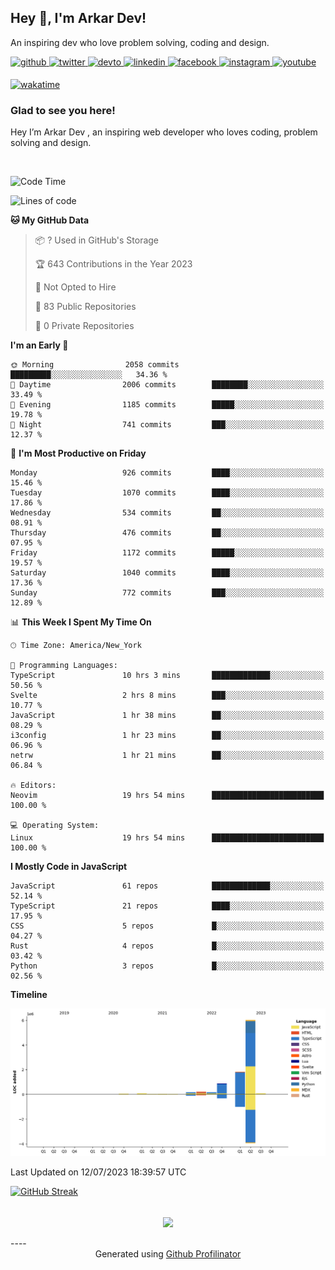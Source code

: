 ## Hey 👋, I'm Arkar Dev!  

An inspiring dev who love problem solving, coding and design.

<a href="https://github.com/Riley1101" target="_blank">
<img src=https://img.shields.io/badge/github-%2324292e.svg?&style=for-the-badge&logo=github&logoColor=white alt=github style="margin-bottom: 5px;" />
</a>
<a href="https://twitter.com/arkardev" target="_blank">
<img src=https://img.shields.io/badge/twitter-%2300acee.svg?&style=for-the-badge&logo=twitter&logoColor=white alt=twitter style="margin-bottom: 5px;" />
</a>
<a href="https://dev.to/riley1101" target="_blank">
<img src=https://img.shields.io/badge/dev.to-%2308090A.svg?&style=for-the-badge&logo=dev.to&logoColor=white alt=devto style="margin-bottom: 5px;" />
</a>
<a href="https://linkedin.com/in/arkar-kaung-myat" target="_blank">
<img src=https://img.shields.io/badge/linkedin-%231E77B5.svg?&style=for-the-badge&logo=linkedin&logoColor=white alt=linkedin style="margin-bottom: 5px;" />
</a>
<a href="https://www.facebook.com/riley.eileen.75" target="_blank">
<img src=https://img.shields.io/badge/facebook-%232E87FB.svg?&style=for-the-badge&logo=facebook&logoColor=white alt=facebook style="margin-bottom: 5px;" />
</a>
<a href="https://instagram.com/rileys1101" target="_blank">
<img src=https://img.shields.io/badge/instagram-%23000000.svg?&style=for-the-badge&logo=instagram&logoColor=white alt=instagram style="margin-bottom: 5px;" />
</a>
<a href="https://www.youtube.com/channel/UC_RfEQCC3gL2AzsFFAABikg" target="_blank">
<img src=https://img.shields.io/badge/youtube-%23EE4831.svg?&style=for-the-badge&logo=youtube&logoColor=white alt=youtube style="margin-bottom: 5px;" />
</a>  
  
[![wakatime](https://wakatime.com/badge/user/cf23b6e3-75f8-4c04-b0e3-273191c8d2ec.svg)](https://wakatime.com/@cf23b6e3-75f8-4c04-b0e3-273191c8d2ec)


### Glad to see you here!  
Hey I’m Arkar Dev , an inspiring web developer who loves coding, problem solving and design.

<br/>

<!--START_SECTION:waka-->
![Code Time](http://img.shields.io/badge/Code%20Time-328%20hrs%2013%20mins-blue)

![Lines of code](https://img.shields.io/badge/From%20Hello%20World%20I%27ve%20Written-9.5%20million%20lines%20of%20code-blue)

**🐱 My GitHub Data** 

> 📦 ? Used in GitHub's Storage 
 > 
> 🏆 643 Contributions in the Year 2023
 > 
> 🚫 Not Opted to Hire
 > 
> 📜 83 Public Repositories 
 > 
> 🔑 0 Private Repositories 
 > 
**I'm an Early 🐤** 

```text
🌞 Morning                2058 commits        █████████░░░░░░░░░░░░░░░░   34.36 % 
🌆 Daytime                2006 commits        ████████░░░░░░░░░░░░░░░░░   33.49 % 
🌃 Evening                1185 commits        █████░░░░░░░░░░░░░░░░░░░░   19.78 % 
🌙 Night                  741 commits         ███░░░░░░░░░░░░░░░░░░░░░░   12.37 % 
```
📅 **I'm Most Productive on Friday** 

```text
Monday                   926 commits         ████░░░░░░░░░░░░░░░░░░░░░   15.46 % 
Tuesday                  1070 commits        ████░░░░░░░░░░░░░░░░░░░░░   17.86 % 
Wednesday                534 commits         ██░░░░░░░░░░░░░░░░░░░░░░░   08.91 % 
Thursday                 476 commits         ██░░░░░░░░░░░░░░░░░░░░░░░   07.95 % 
Friday                   1172 commits        █████░░░░░░░░░░░░░░░░░░░░   19.57 % 
Saturday                 1040 commits        ████░░░░░░░░░░░░░░░░░░░░░   17.36 % 
Sunday                   772 commits         ███░░░░░░░░░░░░░░░░░░░░░░   12.89 % 
```


📊 **This Week I Spent My Time On** 

```text
🕑︎ Time Zone: America/New_York

💬 Programming Languages: 
TypeScript               10 hrs 3 mins       █████████████░░░░░░░░░░░░   50.56 % 
Svelte                   2 hrs 8 mins        ███░░░░░░░░░░░░░░░░░░░░░░   10.77 % 
JavaScript               1 hr 38 mins        ██░░░░░░░░░░░░░░░░░░░░░░░   08.29 % 
i3config                 1 hr 23 mins        ██░░░░░░░░░░░░░░░░░░░░░░░   06.96 % 
netrw                    1 hr 21 mins        ██░░░░░░░░░░░░░░░░░░░░░░░   06.84 % 

🔥 Editors: 
Neovim                   19 hrs 54 mins      █████████████████████████   100.00 % 

💻 Operating System: 
Linux                    19 hrs 54 mins      █████████████████████████   100.00 % 
```

**I Mostly Code in JavaScript** 

```text
JavaScript               61 repos            █████████████░░░░░░░░░░░░   52.14 % 
TypeScript               21 repos            ████░░░░░░░░░░░░░░░░░░░░░   17.95 % 
CSS                      5 repos             █░░░░░░░░░░░░░░░░░░░░░░░░   04.27 % 
Rust                     4 repos             █░░░░░░░░░░░░░░░░░░░░░░░░   03.42 % 
Python                   3 repos             █░░░░░░░░░░░░░░░░░░░░░░░░   02.56 % 
```



**Timeline**

![Lines of Code chart](https://raw.githubusercontent.com/Riley1101/Riley1101/main/assets/bar_graph.png)


 Last Updated on 12/07/2023 18:39:57 UTC
<!--END_SECTION:waka-->

[![GitHub Streak](https://streak-stats.demolab.com?user=Riley1101)](https://git.io/streak-stats)
  
<br/>  
<div align="center">
<img src="https://komarev.com/ghpvc/?username=Riley1101&&style=flat-square" align="center" />
</div>  
<br/>  
----
<div align="center">Generated using <a href="https://profilinator.rishav.dev/" target="_blank">Github Profilinator</a></div>

